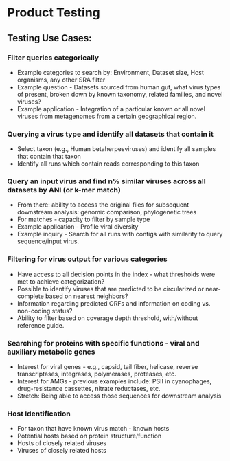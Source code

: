 # Product Testing

## Testing Use Cases:

### Filter queries categorically
- Example categories to search by: Environment, Dataset size, Host organisms, any other SRA filter
- Example question - Datasets sourced from human gut, what virus types of present, broken down by known taxonomy, related families, and novel viruses?
- Example application - Integration of a particular known or all novel viruses from metagenomes from a certain geographical region.

### Querying a virus type and identify all datasets that contain it
- Select taxon (e.g., Human betaherpesviruses) and identify all samples that contain that taxon
- Identify all runs which contain reads corresponding to this taxon

### Query an input virus and find n% similar viruses across all datasets by ANI (or k-mer match)
- From there: ability to access the original files for subsequent downstream analysis: genomic comparison, phylogenetic trees
- For matches - capacity to filter by sample type 
- Example application - Profile viral diversity 
- Example inquiry - Search for all runs with contigs with similarity to query sequence/input virus.

### Filtering for virus output for various categories
- Have access to all decision points in the index - what thresholds were met to achieve categorization?
- Possible to identify viruses that are predicted to be circularized or near-complete based on nearest neighbors?
- Information regarding predicted ORFs and information on coding vs. non-coding status?
- Ability to filter based on coverage depth threshold, with/without reference guide.

### Searching for proteins with specific functions - viral and auxiliary metabolic genes
- Interest for viral genes - e.g., capsid, tail fiber, helicase, reverse transcriptases, integrases, polymerases, proteases, etc.
- Interest for AMGs - previous examples include: PSII in cyanophages, drug-resistance cassettes, nitrate reductases, etc.
- Stretch: Being able to access those sequences for downstream analysis

### Host Identification
- For taxon that have known virus match - known hosts
- Potential hosts based on protein structure/function
- Hosts of closely related viruses
- Viruses of closely related hosts
